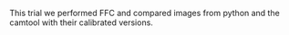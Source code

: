 This trial we performed FFC and compared images from python and the camtool with their calibrated versions.
